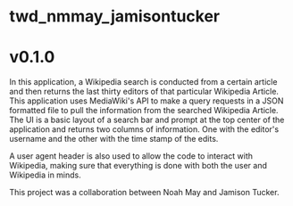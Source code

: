 # twd_nmmay_jamisontucker

# v0.1.0
In this application, a Wikipedia search is conducted from a certain article
and then returns the last thirty editors of that particular Wikipedia Article.
This application uses MediaWiki's API to make a query requests in a JSON formatted
file to pull the information from the searched Wikipedia Article.
The UI is a basic layout of a search bar and prompt at the top center of the
application and returns two columns of information.
One with the editor's username and the other with the time stamp of the edits.

A user agent header is also used to allow the code to interact with Wikipedia,
making sure that everything is done with both the user and Wikipedia in minds.

This project was a collaboration between Noah May and Jamison Tucker.